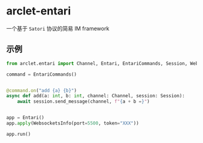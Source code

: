 # arclet-entari

一个基于 `Satori` 协议的简易 IM framework

## 示例

```python
from arclet.entari import Channel, Entari, EntariCommands, Session, WebsocketsInfo

command = EntariCommands()


@command.on("add {a} {b}")
async def add(a: int, b: int, channel: Channel, session: Session):
    await session.send_message(channel, f"{a + b =}")


app = Entari()
app.apply(WebsocketsInfo(port=5500, token="XXX"))

app.run()
```